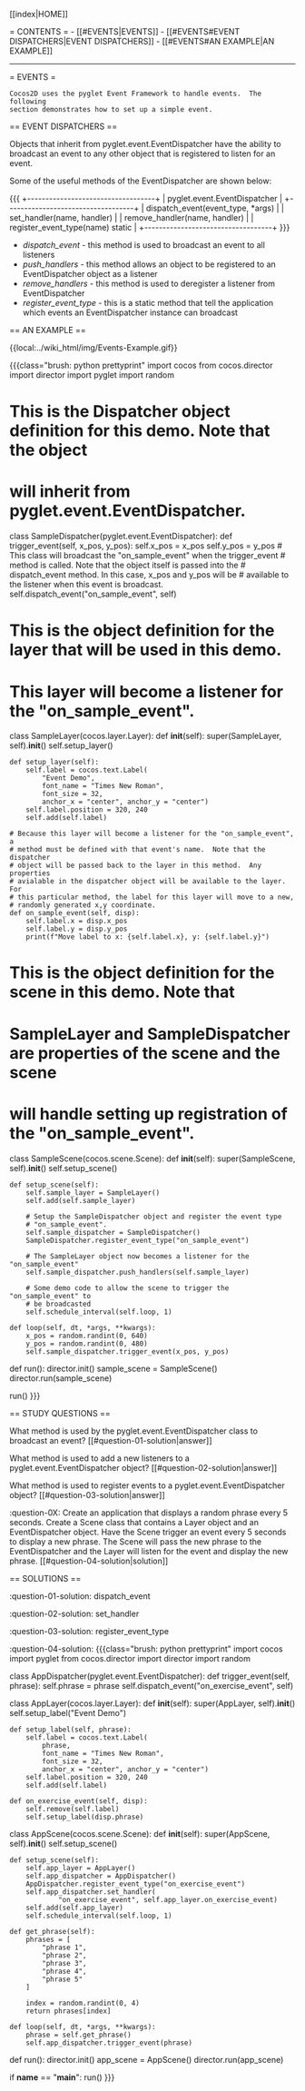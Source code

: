 [[index|HOME]]

= CONTENTS =
    - [[#EVENTS|EVENTS]]
        - [[#EVENTS#EVENT DISPATCHERS|EVENT DISPATCHERS]]
        - [[#EVENTS#AN EXAMPLE|AN EXAMPLE]]

----


= EVENTS =

    Cocos2D uses the pyglet Event Framework to handle events.  The following
    section demonstrates how to set up a simple event.


== EVENT DISPATCHERS ==

Objects that inherit from pyglet.event.EventDispatcher have the ability to
broadcast an event to any other object that is registered to listen for an
event.  

Some of the useful methods of the EventDispatcher are shown below:

{{{
                     +-----------------------------------+
                     | pyglet.event.EventDispatcher      |
                     +-----------------------------------+
                     | dispatch_event(event_type, *args) |
                     | set_handler(name, handler)        |
                     | remove_handler(name, handler)     |
                     | register_event_type(name)  static |
                     +-----------------------------------+
}}}

- *dispatch_event* - this method is used to broadcast an event to all listeners
- *push_handlers* - this method allows an object to be registered to an
  EventDispatcher object as a listener
- *remove_handlers* - this method is used to deregister a listener from
  EventDispatcher 
- *register_event_type* - this is a static method that tell the application
  which events an EventDispatcher instance can broadcast
  
  
== AN EXAMPLE ==

{{local:../wiki_html/img/Events-Example.gif}}

{{{class="brush: python prettyprint"
import cocos
from cocos.director import director
import pyglet
import random

# This is the Dispatcher object definition for this demo.  Note that the object
# will inherit from pyglet.event.EventDispatcher.  
class SampleDispatcher(pyglet.event.EventDispatcher):
    def trigger_event(self, x_pos, y_pos):
        self.x_pos = x_pos
        self.y_pos = y_pos
        # This class will broadcast the "on_sample_event" when the trigger_event
        # method is called.  Note that the object itself is passed into the
        # dispatch_event method.  In this case, x_pos and y_pos will be
        # available to the listener when this event is broadcast.
        self.dispatch_event("on_sample_event", self)


# This is the object definition for the layer that will be used in this demo.
# This layer will become a listener for the "on_sample_event".
class SampleLayer(cocos.layer.Layer):
    def __init__(self):
        super(SampleLayer, self).__init__()
        self.setup_layer()

    def setup_layer(self):
        self.label = cocos.text.Label(
            "Event Demo",
            font_name = "Times New Roman",
            font_size = 32,
            anchor_x = "center", anchor_y = "center")
        self.label.position = 320, 240
        self.add(self.label)

    # Because this layer will become a listener for the "on_sample_event", a
    # method must be defined with that event's name.  Note that the dispatcher
    # object will be passed back to the layer in this method.  Any properties
    # avialable in the dispatcher object will be available to the layer.  For
    # this particular method, the label for this layer will move to a new,
    # randomly generated x,y coordinate.
    def on_sample_event(self, disp):
        self.label.x = disp.x_pos
        self.label.y = disp.y_pos
        print(f"Move label to x: {self.label.x}, y: {self.label.y}")

# This is the object definition for the scene in this demo.  Note that
# SampleLayer and SampleDispatcher are properties of the scene and the scene
# will handle setting up registration of the "on_sample_event".  
class SampleScene(cocos.scene.Scene):
    def __init__(self):
        super(SampleScene, self).__init__()
        self.setup_scene()

    def setup_scene(self):
        self.sample_layer = SampleLayer()
        self.add(self.sample_layer)

        # Setup the SampleDispatcher object and register the event type
        # "on_sample_event".
        self.sample_dispatcher = SampleDispatcher()
        SampleDispatcher.register_event_type("on_sample_event")

        # The SampleLayer object now becomes a listener for the "on_sample_event"
        self.sample_dispatcher.push_handlers(self.sample_layer)

        # Some demo code to allow the scene to trigger the "on_sample_event" to
        # be broadcasted
        self.schedule_interval(self.loop, 1)

    def loop(self, dt, *args, **kwargs):
        x_pos = random.randint(0, 640)
        y_pos = random.randint(0, 480)
        self.sample_dispatcher.trigger_event(x_pos, y_pos)


def run():
    director.init()
    sample_scene = SampleScene()
    director.run(sample_scene)

run()
}}}


== STUDY QUESTIONS ==

What method is used by the pyglet.event.EventDispatcher class to broadcast an
event? [[#question-01-solution|answer]]

What method is used to add a new listeners to a pyglet.event.EventDispatcher
object? [[#question-02-solution|answer]]

What method is used to register events to a pyglet.event.EventDispatcher
object? [[#question-03-solution|answer]]

:question-0X:
Create an application that displays a random phrase every 5 seconds.  Create a
Scene class that contains a Layer object and an EventDispatcher object.  Have
the Scene trigger an event every 5 seconds to display a new phrase.  The Scene
will pass the new phrase to the EventDispatcher and the Layer will listen for
the event and display the new phrase. [[#question-04-solution|solution]]


== SOLUTIONS ==

:question-01-solution:
dispatch_event

:question-02-solution:
set_handler

:question-03-solution:
register_event_type

:question-04-solution:
{{{class="brush: python prettyprint"
import cocos
import pyglet
from cocos.director import director
import random

class AppDispatcher(pyglet.event.EventDispatcher):
    def trigger_event(self, phrase):
        self.phrase = phrase
        self.dispatch_event("on_exercise_event", self)

class AppLayer(cocos.layer.Layer):
    def __init__(self):
        super(AppLayer, self).__init__()
        self.setup_label("Event Demo")

    def setup_label(self, phrase):
        self.label = cocos.text.Label(
            phrase,
            font_name = "Times New Roman",
            font_size = 32,
            anchor_x = "center", anchor_y = "center")
        self.label.position = 320, 240
        self.add(self.label)

    def on_exercise_event(self, disp):
        self.remove(self.label)
        self.setup_label(disp.phrase)


class AppScene(cocos.scene.Scene):
    def __init__(self):
        super(AppScene, self).__init__()
        self.setup_scene()

    def setup_scene(self):
        self.app_layer = AppLayer()
        self.app_dispatcher = AppDispatcher()
        AppDispatcher.register_event_type("on_exercise_event")
        self.app_dispatcher.set_handler(
                "on_exercise_event", self.app_layer.on_exercise_event)
        self.add(self.app_layer)
        self.schedule_interval(self.loop, 1)

    def get_phrase(self):
        phrases = [
            "phrase 1",
            "phrase 2",
            "phrase 3",
            "phrase 4",
            "phrase 5"
        ]

        index = random.randint(0, 4)
        return phrases[index]

    def loop(self, dt, *args, **kwargs):
        phrase = self.get_phrase()
        self.app_dispatcher.trigger_event(phrase)

def run():
    director.init()
    app_scene = AppScene()
    director.run(app_scene)


if __name__ == "__main__":
    run()
}}}

